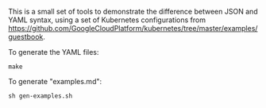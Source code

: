 This is a small set of tools to demonstrate the difference between
JSON and YAML syntax, using a set of Kubernetes configurations from 
https://github.com/GoogleCloudPlatform/kubernetes/tree/master/examples/guestbook.

To generate the YAML files:

    make

To generate "examples.md":

    sh gen-examples.sh

